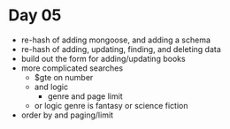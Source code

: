 # Day 05

- re-hash of adding mongoose, and adding a schema
- re-hash of adding, updating, finding, and deleting data
- build out the form for adding/updating books
- more complicated searches
  - $gte on number
  - and logic
    - genre and page limit
  - or logic
    genre is fantasy or science fiction
- order by and paging/limit
